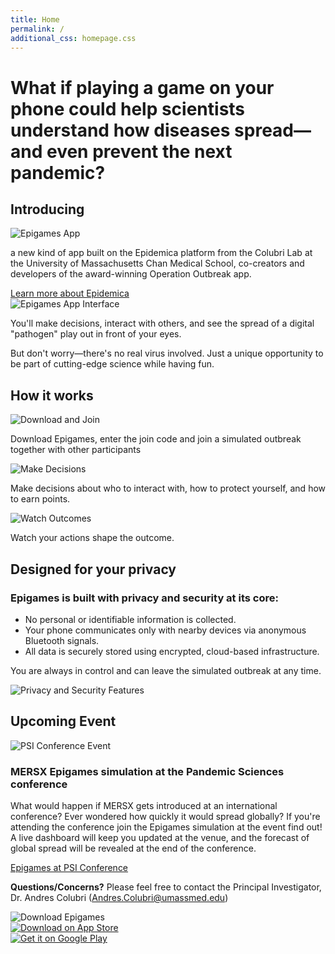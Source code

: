 ```yaml
---
title: Home
permalink: /
additional_css: homepage.css
---
```


<div class="hero-title">
  <h1>What if playing a game on your phone could <span class="highlight-text">help scientists understand how diseases spread</span>—and even prevent the next pandemic?</h1>
</div>

<div class="main-sections-wrapper">
<div class="introducing-section">
  <div class="introducing-content">
    <h2>Introducing</h2>
    <div class="epigames-showcase">
      <img src="/assets/images/epigames.png" alt="Epigames App" class="epigames-image">
      <p class="epigames-description">a new kind of app built on the Epidemica platform from the Colubri Lab at the University of Massachusetts Chan Medical School, co-creators and developers of the award-winning Operation Outbreak app.</p>
      <a href="/about" class="learn-more-btn">Learn more about Epidemica</a>
    </div>
  </div>
</div>

<div class="gameplay-section">
  <div class="gameplay-container">
    <div class="gameplay-image">
      <img src="/assets/images/epigames-app.webp" alt="Epigames App Interface" class="app-interface-image">
    </div>
    <div class="gameplay-text">
      <p class="gameplay-main">You'll make decisions, interact with others, and see the spread of a digital "pathogen" play out in front of your eyes.</p>
      <p class="gameplay-sub">But don't worry—there's no real virus involved. Just a unique opportunity to be part of cutting-edge science while having fun.</p>
    </div>
  </div>
</div>

<div class="how-it-works-section">
  <h2>How it works</h2>
  <div class="steps-container">
    <div class="step">
      <img src="/assets/images/epigames-how-1.png" alt="Download and Join" class="step-image">
      <p>Download Epigames, enter the join code and join a simulated outbreak together with other participants</p>
    </div>
    <div class="step">
      <img src="/assets/images/epigames-how-2.png" alt="Make Decisions" class="step-image">
      <p>Make decisions about who to interact with, how to protect yourself, and how to earn points.</p>
    </div>
    <div class="step">
      <img src="/assets/images/epigames-how-3.png" alt="Watch Outcomes" class="step-image">
      <p>Watch your actions shape the outcome.</p>
    </div>
  </div>
</div>
</div>

<div class="privacy-section">
  <div class="privacy-container">
    <div class="privacy-content">
      <h2>Designed for your privacy</h2>
      <h3>Epigames is built with privacy and security at its core:</h3>
      <ul class="privacy-list">
        <li>No personal or identifiable information is collected.</li>
        <li>Your phone communicates only with nearby devices via anonymous Bluetooth signals.</li>
        <li>All data is securely stored using encrypted, cloud-based infrastructure.</li>
      </ul>
      <p class="privacy-control">You are always in control and can leave the simulated outbreak at any time.</p>
    </div>
    <div class="privacy-image">
      <img src="/assets/images/epigames-privacy.png" alt="Privacy and Security Features" class="privacy-illustration">
    </div>
  </div>
</div>

<div class="upcoming-event-section">
  <h2>Upcoming Event</h2>
  <div class="event-container">
    <div class="event-image">
      <img src="/assets/images/epigames-psi.webp" alt="PSI Conference Event" class="psi-illustration">
    </div>
    <div class="event-content">
      <h3>MERSX Epigames simulation at the Pandemic Sciences conference</h3>
      <p>What would happen if MERSX gets introduced at an international conference? Ever wondered how quickly it would spread globally? If you're attending the conference join the Epigames simulation at the event find out! A live dashboard will keep you updated at the venue, and the forecast of global spread will be revealed at the end of the conference.</p>
      <a href="https://web.cvent.com/event/23fd6429-eed3-4ac2-b0fa-c754b4efd001/websitePage:7b10eb3b-a0d3-4405-bb22-aed8da783e2d" class="event-btn" target="_blank">Epigames at PSI Conference</a>
    </div>
  </div>
</div>

<div class="contact-section">
  <p class="contact-info"><strong>Questions/Concerns?</strong> Please feel free to contact the Principal Investigator, Dr. Andres Colubri (<a href="mailto:Andres.Colubri@umassmed.edu">Andres.Colubri@umassmed.edu</a>)</p>
</div>

<div class="cta-section">
  <div class="download-container">
    <div class="download-left">
      <img src="/assets/images/epigames-download.png" alt="Download Epigames" class="download-image">
    </div>
    <div class="download-right">
      <div class="qr-codes">
        <div class="qr-code-item">
          <a href="https://apps.apple.com/us/app/epigames/id6459734012" target="_blank" rel="noopener noreferrer">
            <img src="/assets/images/app-store-qr.png" alt="Download on App Store" class="qr-code">
          </a>
        </div>
        <div class="qr-code-item">
          <a href="https://play.google.com/store/apps/details?id=info.epidemica.epigamez&hl=en_CA" target="_blank" rel="noopener noreferrer">
            <img src="/assets/images/google-play-qr.png" alt="Get it on Google Play" class="qr-code">
          </a>
        </div>
      </div>
    </div>
  </div>
</div>
